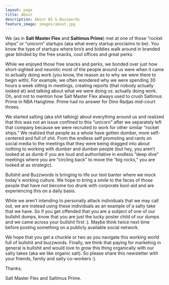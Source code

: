 ```yaml
---
layout: page
title: About
description: About BS & Buzzwords
feature_image: images/about.jpg
---
```



We (as in **Salt Master Flex** and **Saltimus Prime**) met at one of those “rocket ships” or “unicorn” startups (aka what every startup proclaims to be). You know the type of startups where bro’s and biddies walk around in branded gear blinded by the free snacks, cool offices and great perks.

While we enjoyed those free snacks and perks, we bonded over just how short-sighted and neurotic most of the people around us were when it came to actually doing work (you know, the reason as to why we were there to begin with). For example, we often wondered why we were spending 30 hours a week sitting in meetings, creating reports (that nobody actually looked at) and talking about what we were doing vs. actually doing work. Oh, and not to mention how Salt Master Flex always used to crush Saltimus Prime in NBA Hangtime. Prime had no answer for Dino Radjas mid-court threes.

We started salting (aka shit talking) about everything around us and realized that this was not an issue confined to this “unicorn” after we separately left that company because we were recruited to work for other similar “rocket ships.” We realized that people as a whole have gotten dumber, more self-centered and full of shit. From the endless self promoting and rants on social media to the meetings that they were being dragged into about nothing to working with dumber and dumber people (but hey, you aren’t looked at as dumb if you are loud and authoritative in endless “deep dive” meetings where you are “circling back” to move the “big rocks,” you are looked at as strategic).

Bullshit and Buzzwords is bringing to life our text banter where we mock today's working culture. We hope to bring a smile to the faces of those people that have not become too drunk with corporate kool-aid and are experiencing this on a daily basis.

While we aren’t intending to personally attack individuals that we may call out, we are instead using these individuals as an example of a salty take that we have. So if you get offended that you are a subject of one of our bullshit dumps, know that you are just the lucky poster child of our dumps and we came across your bullshit first :). Maybe think twice next time before posting something on a publicly available social network.

We hope that you get a chuckle or two as you navigate this working world full of bullshit and buzzwords. Finally, we think that paying for marketing in general is bullshit and would love to grow this thing organically with our salty takes (aka we like organic salt). So please share this newsletter with your friends, family and salty co-workers :).

Thanks,

Salt Master Flex and Saltimus Prime.
